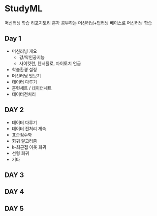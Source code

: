 # StudyML
머신러닝 학습 리포지토리
혼자 공부하는 머신러닝+딥러닝 베이스로 머신러닝 학습

## Day 1
- 머신러닝 개요
  - 강/약인공지능
  - 사이킷런, 텐서플로, 파이토치 언급
- 학습환경 설정
- 머신러닝 맛보기
- 데이터 다루기
- 훈련세트 / 데이터세트
- 데이터전처리


## DAY 2
- 데이터 다루기
- 데이터 전처리 계속
- 표준점수화
- 회귀 알고리즘
- k-최근접 이웃 회귀
- 선형 회귀
- 기타



## DAY 3

## DAY 4

## DAY 5
